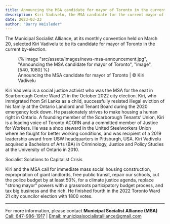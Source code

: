 ```yaml
---
title: Announcing the MSA candidate for mayor of Toronto in the current by-election campaign
description: Kiri Vadivelu, the MSA candidate for the current mayor of Toronto by-election
date: 2023-03-23
author: "Barry Weisleder"
---
```


The Municipal Socialist Alliance, at its monthly convention held on March 20, selected Kiri Vadivelu to be its candidate for mayor of Toronto in the current by-election.

<!-- excerpt -->

<figure>
{% image "src/assets/images/news-msa-announcement.jpg", "Announcing the MSA candidate for mayor of Toronto", "image", [540, 1080] %}
<figcaption>Announcing the MSA candidate for mayor of Toronto | © Kiri Vadivelu</figcaption>
</figure>

Kiri Vadivelu is a social justice activist who was the MSA for the seat in Scarborough Centre Ward 21 in the October 2022 city election. Kiri, who immigrated from Sri Lanka as a child, successfully resisted illegal eviction of his family at the Ontario Landlord and Tenant Board during the 2020 emergency lock down. He passionately strives to make housing a human right in Ontario. A founding member of the Scarborough Tenants’ Union, Kiri is a leading voice of Toronto ACORN and a committed member of Justice for Workers. He was a shop steward in the United Steelworkers Union where he fought for better working conditions, and was recipient of a 2019 leadership award from USW headquarters in Pittsburgh, USA. Kiri Vadivelu acquired a Bachelors of Arts (BA) in Criminology, Justice and Policy Studies at the University of Ontario in 2010.

Socialist Solutions to Capitalist Crisis

Kiri and the MSA call for immediate mass social housing construction, expropriation of giant landlords, free public transit, repair our schools, cut the police budget by at least 50%, for a climate justice agenda, replace "strong mayor" powers with a grassroots participatory budget process, and tax big business and the rich. He finished fourth in the 2022 Toronto Ward 21 city councilor election with 1800 votes.

---

<p class="right"> For more information, please contact <strong>Municipal Socialist Alliance (MSA)</strong>
<br />
<a href="tel:647-986-1917">Call: 647-986-1917</a> |
<a href="mailto: municipalsocialistalliance@gmail.com">Email: municipalsocialistalliance@gmail.com</a>
</p>
